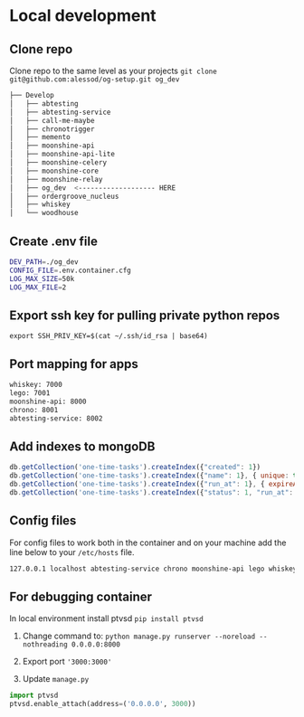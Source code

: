 # Local development

## Clone repo

Clone repo to the same level as your projects `git clone git@github.com:alessod/og-setup.git og_dev`

```bash
├── Develop
│   ├── abtesting
│   ├── abtesting-service
│   ├── call-me-maybe
│   ├── chronotrigger
│   ├── memento
│   ├── moonshine-api
│   ├── moonshine-api-lite
│   ├── moonshine-celery
│   ├── moonshine-core
│   ├── moonshine-relay
│   ├── og_dev  <------------------- HERE
│   ├── ordergroove_nucleus
│   ├── whiskey
│   └── woodhouse
```

## Create .env file

```bash
DEV_PATH=./og_dev
CONFIG_FILE=.env.container.cfg
LOG_MAX_SIZE=50k
LOG_MAX_FILE=2
```

## Export ssh key for pulling private python repos

`export SSH_PRIV_KEY=$(cat ~/.ssh/id_rsa | base64)`

## Port mapping for apps

```bash
whiskey: 7000
lego: 7001
moonshine-api: 8000
chrono: 8001
abtesting-service: 8002
```

## Add indexes to mongoDB

```javascript
db.getCollection('one-time-tasks').createIndex({"created": 1})
db.getCollection('one-time-tasks').createIndex({"name": 1}, { unique: true })
db.getCollection('one-time-tasks').createIndex({"run_at": 1}, { expireAfterSeconds: 7776000 })
db.getCollection('one-time-tasks').createIndex({"status": 1, "run_at": 1})
```

## Config files

For config files to work both in the container and on your machine add the line below to your `/etc/hosts` file.

```bash
127.0.0.1 localhost abtesting-service chrono moonshine-api lego whiskey mariadb memcached mongo rabbitmq redis
```

## For debugging container

In local environment install ptvsd `pip install ptvsd`

1. Change command to: `python manage.py runserver --noreload --nothreading 0.0.0.0:8000`

2. Export port `'3000:3000'`

3. Update `manage.py`

```python
import ptvsd
ptvsd.enable_attach(address=('0.0.0.0', 3000))
```
